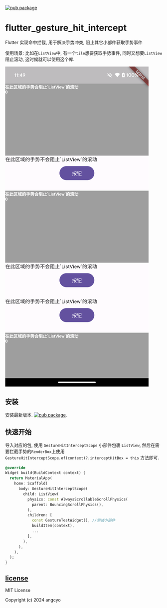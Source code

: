 [![pub package](https://img.shields.io/pub/v/flutter_gesture_hit_intercept.svg)](https://pub.dev/packages/flutter_gesture_hit_intercept)

# flutter_gesture_hit_intercept

Flutter 实现命中拦截, 用于解决手势冲突, 阻止其它小部件获取手势事件

使用场景: 比如在`ListView`中, 有一个`tile`想要获取手势事件, 同时又想要`ListView`阻止滚动,
这时候就可以使用这个库.

![screenshot](png/img.png)

## 安装

安装最新版本. [![pub package](https://img.shields.io/pub/v/flutter_gesture_hit_intercept.svg)](https://pub.dev/packages/flutter_gesture_hit_intercept/install).

## 快速开始

导入对应的包, 使用 `GestureHitInterceptScope` 小部件包裹 `ListView`, 然后在需要拦截手势的`RenderBox`上使用 `GestureHitInterceptScope.of(context)?.interceptHitBox = this` 方法即可.

```dart
@override
Widget build(BuildContext context) {
  return MaterialApp(
    home: Scaffold(
      body: GestureHitInterceptScope(
        child: ListView(
          physics: const AlwaysScrollableScrollPhysics(
            parent: BouncingScrollPhysics(),
          ),
          children: [
            const GestureTestWidget(), //测试小部件
            buildItem(context),
            ...
          ],
        ),
      ),
    ),
  );
}
```

## [license](https://raw.githubusercontent.com/angcyo/flutter_gesture_hit_intercept/master/LICENSE)

MIT License

Copyright (c) 2024 angcyo